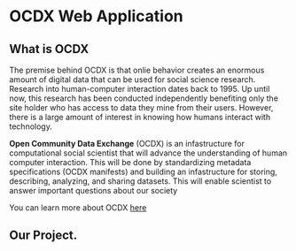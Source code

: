 # OCDX Web Application

## What is OCDX
The premise behind OCDX is that onlie behavior creates an enormous amount of digital data that can be used for social science research. Research into human-computer interaction dates back to 1995. Up until now, this research has been conducted independently benefiting only the site holder who has access to data they mine from their users. However, there is a large amount of interest in knowing how humans interact with technology.

**Open Community Data Exchange** (OCDX) is an infastructure for computational social scientist that will advance the understanding of human computer interaction. This will be done by standardizing metadata specifications (OCDX manifests) and building an infastructure for storing, describing, analyzing, and sharing datasets. This will enable scientist to answer important questions about our society

You can learn more about OCDX [here](https://docs.google.com/document/d/1m3FqTsO6SGc3qSVYfpb05dCdGl8DNeI5blCduhCR75o/edit)

## Our Project.
